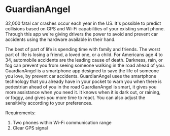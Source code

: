 GuardianAngel
=============

32,000 fatal car crashes occur each year in the US. It's possible to predict collisions based on GPS and Wi-Fi capabilities of your existing smart phone. Through this app we're giving drivers the power to avoid and prevent car accidents using the hardware available in their hand.

The best of part of life is spending time with family and friends. The worst part of life is losing a friend, a loved one, or a child. For Americans age 4 to 34, automobile accidents are the leading cause of death.
Darkness, rain, or fog can prevent you from seeing someone walking in the road ahead of you. 
GuardianAngel is a smartphone app designed to save the life of someone you love, by prevent car accidents. GuardianAngel uses the smartphone technology that you already have in your pocket to warn you when there is pedestrian ahead of you in the road
GuardianAngel is smart, it gives you more assistance when you need it. It knows when it is dark out, or raining, or foggy, and gives you more time to react.  You can also adjust the sensitivity according to your preferences. 



Requirements: 
1) Two phones within Wi-Fi communication range
2) Clear GPS signal

